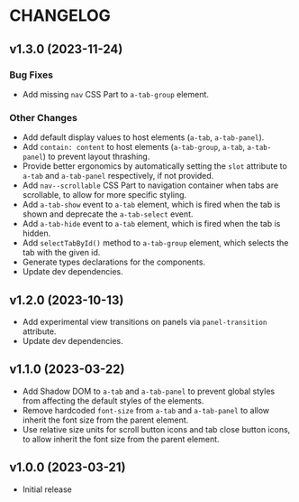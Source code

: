 # CHANGELOG

## v1.3.0 (2023-11-24)

### Bug Fixes

- Add missing `nav` CSS Part to `a-tab-group` element.

### Other Changes

- Add default display values to host elements (`a-tab`, `a-tab-panel`).
- Add `contain: content` to host elements (`a-tab-group`, `a-tab`, `a-tab-panel`) to prevent layout thrashing.
- Provide better ergonomics by automatically setting the `slot` attribute to `a-tab` and `a-tab-panel` respectively, if not provided.
- Add `nav--scrollable` CSS Part to navigation container when tabs are scrollable, to allow for more specific styling.
- Add `a-tab-show` event to `a-tab` element, which is fired when the tab is shown and deprecate the `a-tab-select` event.
- Add `a-tab-hide` event to `a-tab` element, which is fired when the tab is hidden.
- Add `selectTabById()` method to `a-tab-group` element, which selects the tab with the given id.
- Generate types declarations for the components.
- Update dev dependencies.

## v1.2.0 (2023-10-13)

- Add experimental view transitions on panels via `panel-transition` attribute.
- Update dev dependencies.

## v1.1.0 (2023-03-22)

- Add Shadow DOM to `a-tab` and `a-tab-panel` to prevent global styles from affecting the default styles of the elements.
- Remove hardcoded `font-size` from `a-tab` and `a-tab-panel` to allow inherit the font size from the parent element.
- Use relative size units for scroll button icons and tab close button icons, to allow inherit the font size from the parent element.

## v1.0.0 (2023-03-21)

- Initial release

